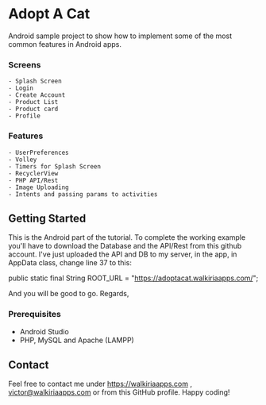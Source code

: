 
# Adopt A Cat

Android sample project to show how to implement some of the most common features in Android apps.

### Screens
```
- Splash Screen  
- Login
- Create Account
- Product List
- Product card
- Profile
```
### Features
```
- UserPreferences
- Volley
- Timers for Splash Screen
- RecyclerView
- PHP API/Rest
- Image Uploading
- Intents and passing params to activities
```

## Getting Started

This is the Android part of the tutorial. To complete the working example you'll have to download the Database and the API/Rest from this github account. 
I've just uploaded the API and DB to my server, in the app, in AppData class, change line 37 to this:

public static final String ROOT_URL = "https://adoptacat.walkiriaapps.com/";

And you will be good to go.
Regards,

### Prerequisites

- Android Studio
- PHP, MySQL and Apache (LAMPP)

## Contact
Feel free to contact me under https://walkiriaapps.com , victor@walkiriaapps.com or from this GitHub profile.
Happy coding!
